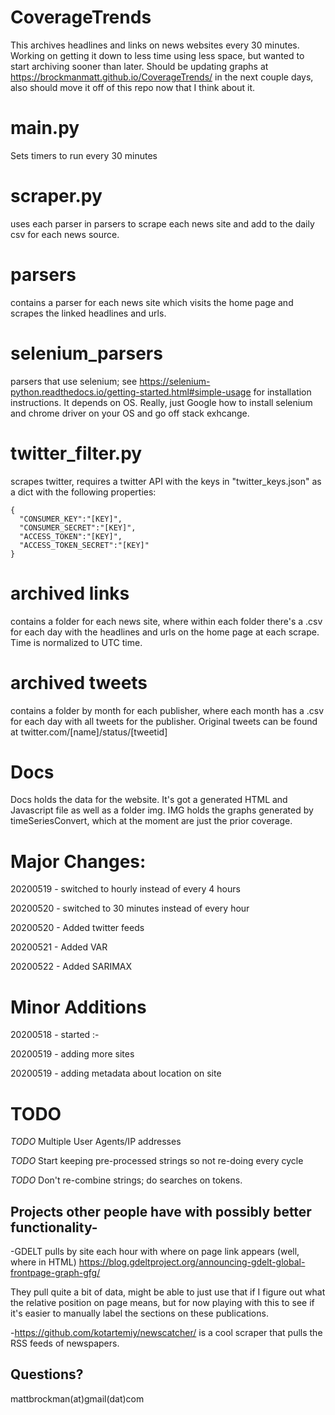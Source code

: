 # CoverageTrends
This archives headlines and links on news websites every 30 minutes. Working on getting it down to less time using less space, but wanted to start archiving sooner than later. Should be updating graphs at https://brockmanmatt.github.io/CoverageTrends/ in the next couple days, also should move it off of this repo now that I think about it.

# main.py
Sets timers to run every 30 minutes

# scraper.py
uses each parser in parsers to scrape each news site and add to the daily csv for each news source.

# parsers
contains a parser for each news site which visits the home page and scrapes the linked headlines and urls.

# selenium_parsers
parsers that use selenium; see https://selenium-python.readthedocs.io/getting-started.html#simple-usage for installation instructions. It depends on OS. Really, just Google how to install selenium and chrome driver on your OS and go off stack exhcange.

# twitter_filter.py
scrapes twitter, requires a twitter API with the keys in "twitter_keys.json" as a dict with the following properties:
```
{
  "CONSUMER_KEY":"[KEY]",
  "CONSUMER_SECRET":"[KEY]",
  "ACCESS_TOKEN":"[KEY]",
  "ACCESS_TOKEN_SECRET":"[KEY]"
}

```

# archived links
contains a folder for each news site, where within each folder there's a .csv for each day with the headlines and urls on the home page at each scrape. Time is normalized to UTC time.

# archived tweets
contains a folder by month for each publisher, where each month has a .csv for each day with all tweets for the publisher. Original tweets can be found at twitter.com/[name]/status/[tweetid]

# Docs
Docs holds the data for the website. It's got a generated HTML and Javascript file as well as a folder img. IMG holds the graphs generated by timeSeriesConvert, which at the moment are just the prior coverage.


# Major Changes:
20200519 - switched to hourly instead of every 4 hours

20200520 - switched to 30 minutes instead of every hour

20200520 - Added twitter feeds

20200521 - Added VAR

20200522 - Added SARIMAX


# Minor Additions

20200518 - started :-

20200519 - adding more sites

20200519 - adding metadata about location on site


# TODO

_TODO_ Multiple User Agents/IP addresses

_TODO_ Start keeping pre-processed strings so not re-doing every cycle

_TODO_ Don't re-combine strings; do searches on tokens.


## Projects other people have with possibly better functionality-

-GDELT pulls by site each hour with where on page link appears (well, where in HTML)
https://blog.gdeltproject.org/announcing-gdelt-global-frontpage-graph-gfg/

They pull quite a bit of data, might be able to just use that if I figure out what the relative position on page means, but for now playing with this to see if it's easier to manually label the sections on these publications.

-https://github.com/kotartemiy/newscatcher/ is a cool scraper that pulls the RSS feeds of newspapers.


## Questions?
mattbrockman(at)gmail(dat)com
